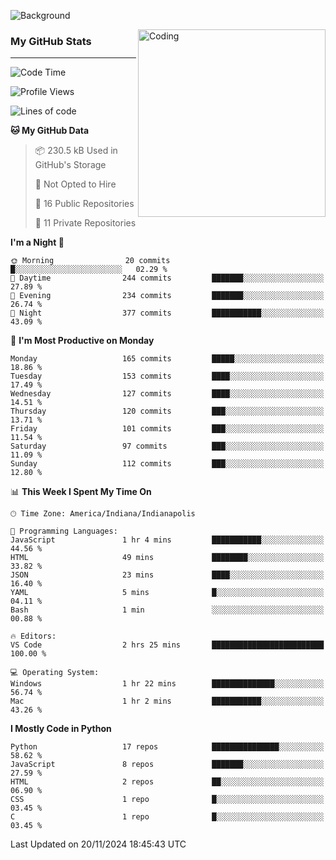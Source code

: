 ![Background](https://github.com/Nguyen-Noah/Nguyen-Noah/assets/112649680/f5d2296f-0508-400c-abcf-47c085708a2a)

<img align="right" alt="Coding" width="300" src="https://cdn.dribbble.com/users/1277312/screenshots/14733298/media/39b1045e593737587dd60e42c8422d1f.gif" >

### My GitHub Stats
---
<!--START_SECTION:waka-->
![Code Time](http://img.shields.io/badge/Code%20Time-303%20hrs%2056%20mins-blue)

![Profile Views](http://img.shields.io/badge/Profile%20Views-0-blue)

![Lines of code](https://img.shields.io/badge/From%20Hello%20World%20I%27ve%20Written-219.9%20thousand%20lines%20of%20code-blue)

**🐱 My GitHub Data** 

> 📦 230.5 kB Used in GitHub's Storage 
 > 
> 🚫 Not Opted to Hire
 > 
> 📜 16 Public Repositories 
 > 
> 🔑 11 Private Repositories 
 > 
**I'm a Night 🦉** 

```text
🌞 Morning                20 commits          █░░░░░░░░░░░░░░░░░░░░░░░░   02.29 % 
🌆 Daytime                244 commits         ███████░░░░░░░░░░░░░░░░░░   27.89 % 
🌃 Evening                234 commits         ███████░░░░░░░░░░░░░░░░░░   26.74 % 
🌙 Night                  377 commits         ███████████░░░░░░░░░░░░░░   43.09 % 
```
📅 **I'm Most Productive on Monday** 

```text
Monday                   165 commits         █████░░░░░░░░░░░░░░░░░░░░   18.86 % 
Tuesday                  153 commits         ████░░░░░░░░░░░░░░░░░░░░░   17.49 % 
Wednesday                127 commits         ████░░░░░░░░░░░░░░░░░░░░░   14.51 % 
Thursday                 120 commits         ███░░░░░░░░░░░░░░░░░░░░░░   13.71 % 
Friday                   101 commits         ███░░░░░░░░░░░░░░░░░░░░░░   11.54 % 
Saturday                 97 commits          ███░░░░░░░░░░░░░░░░░░░░░░   11.09 % 
Sunday                   112 commits         ███░░░░░░░░░░░░░░░░░░░░░░   12.80 % 
```


📊 **This Week I Spent My Time On** 

```text
🕑︎ Time Zone: America/Indiana/Indianapolis

💬 Programming Languages: 
JavaScript               1 hr 4 mins         ███████████░░░░░░░░░░░░░░   44.56 % 
HTML                     49 mins             ████████░░░░░░░░░░░░░░░░░   33.82 % 
JSON                     23 mins             ████░░░░░░░░░░░░░░░░░░░░░   16.40 % 
YAML                     5 mins              █░░░░░░░░░░░░░░░░░░░░░░░░   04.11 % 
Bash                     1 min               ░░░░░░░░░░░░░░░░░░░░░░░░░   00.88 % 

🔥 Editors: 
VS Code                  2 hrs 25 mins       █████████████████████████   100.00 % 

💻 Operating System: 
Windows                  1 hr 22 mins        ██████████████░░░░░░░░░░░   56.74 % 
Mac                      1 hr 2 mins         ███████████░░░░░░░░░░░░░░   43.26 % 
```

**I Mostly Code in Python** 

```text
Python                   17 repos            ███████████████░░░░░░░░░░   58.62 % 
JavaScript               8 repos             ███████░░░░░░░░░░░░░░░░░░   27.59 % 
HTML                     2 repos             ██░░░░░░░░░░░░░░░░░░░░░░░   06.90 % 
CSS                      1 repo              █░░░░░░░░░░░░░░░░░░░░░░░░   03.45 % 
C                        1 repo              █░░░░░░░░░░░░░░░░░░░░░░░░   03.45 % 
```




 Last Updated on 20/11/2024 18:45:43 UTC
<!--END_SECTION:waka-->

<!--
**Nguyen-Noah/Nguyen-Noah** is a ✨ _special_ ✨ repository because its `README.md` (this file) appears on your GitHub profile.

Here are some ideas to get you started:

- 🔭 I’m currently working on ...
- 🌱 I’m currently learning ...
- 👯 I’m looking to collaborate on ...
- 🤔 I’m looking for help with ...
- 💬 Ask me about ...
- 📫 How to reach me: ...
- 😄 Pronouns: ...
- ⚡ Fun fact: ...
-->
